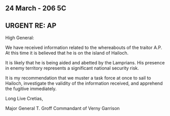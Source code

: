 ## 24 March - 206 5C

## URGENT RE: AP

High General:

We have received information related to the whereabouts of the traitor A.P. At this time it is believed that he is on the island of Hailoch. 

It is likely that he is being aided and abetted by the Lamprians. His presence in enemy territory represents a significant national security risk. 

It is my recommendation that we muster a task force at once to sail to Hailoch, investigate the validity of the information received, and apprehend the fugitive immediately.

Long Live Cretias, 

Major General T. Groff
Commandant of Verny Garrison
